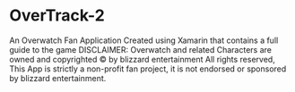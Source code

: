 # OverTrack-2
An Overwatch Fan Application Created using Xamarin that contains a full guide to the game DISCLAIMER: Overwatch and related Characters are owned and copyrighted © by blizzard entertainment All rights reserved, This App is strictly a non-profit fan project, it is not endorsed or sponsored by blizzard entertainment.

